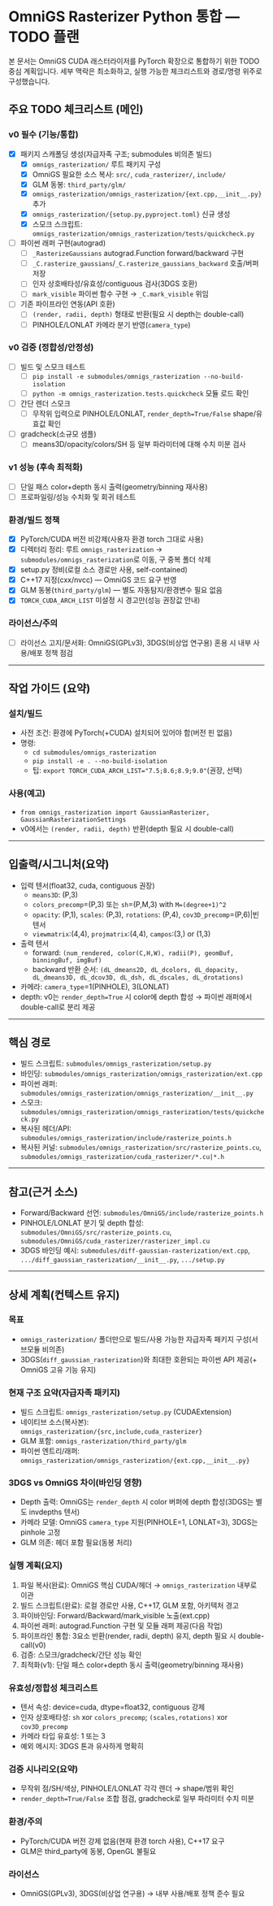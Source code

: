 # OmniGS Rasterizer Python 통합 — TODO 플랜

본 문서는 OmniGS CUDA 래스터라이저를 PyTorch 확장으로 통합하기 위한 TODO 중심 계획입니다. 세부 맥락은 최소화하고, 실행 가능한 체크리스트와 경로/명령 위주로 구성했습니다.

## 주요 TODO 체크리스트 (메인)

### v0 필수 (기능/통합)
- [x] 패키지 스캐폴딩 생성(자급자족 구조; submodules 비의존 빌드)
  - [x] `omnigs_rasterization/` 루트 패키지 구성
  - [x] OmniGS 필요한 소스 복사: `src/`, `cuda_rasterizer/`, `include/`
  - [x] GLM 동봉: `third_party/glm/`
  - [x] `omnigs_rasterization/omnigs_rasterization/{ext.cpp,__init__.py}` 추가
  - [x] `omnigs_rasterization/{setup.py,pyproject.toml}` 신규 생성
  - [x] 스모크 스크립트: `omnigs_rasterization/omnigs_rasterization/tests/quickcheck.py`
- [ ] 파이썬 래퍼 구현(autograd)
  - [ ] `_RasterizeGaussians` autograd.Function forward/backward 구현
  - [ ] `_C.rasterize_gaussians`/`_C.rasterize_gaussians_backward` 호출/버퍼 저장
  - [ ] 인자 상호배타성/유효성/contiguous 검사(3DGS 호환)
  - [ ] `mark_visible` 파이썬 함수 구현 → `_C.mark_visible` 위임
- [ ] 기존 파이프라인 연동(API 호환)
  - [ ] `(render, radii, depth)` 형태로 반환(필요 시 depth는 double-call)
  - [ ] PINHOLE/LONLAT 카메라 분기 반영(`camera_type`)

### v0 검증 (정합성/안정성)
- [ ] 빌드 및 스모크 테스트
  - [ ] `pip install -e submodules/omnigs_rasterization --no-build-isolation`
  - [ ] `python -m omnigs_rasterization.tests.quickcheck` 모듈 로드 확인
- [ ] 간단 렌더 스모크
  - [ ] 무작위 입력으로 PINHOLE/LONLAT, `render_depth=True/False` shape/유효값 확인
- [ ] gradcheck(소규모 샘플)
  - [ ] means3D/opacity/colors/SH 등 일부 파라미터에 대해 수치 미분 검사

### v1 성능 (후속 최적화)
- [ ] 단일 패스 color+depth 동시 출력(geometry/binning 재사용)
- [ ] 프로파일링/성능 수치화 및 회귀 테스트

### 환경/빌드 정책
- [x] PyTorch/CUDA 버전 비강제(사용자 환경 torch 그대로 사용)
- [x] 디렉터리 정리: 루트 `omnigs_rasterization` → `submodules/omnigs_rasterization`로 이동, 구 중복 폴더 삭제
- [x] setup.py 정비(로컬 소스 경로만 사용, self-contained)
- [x] C++17 지정(cxx/nvcc) — OmniGS 코드 요구 반영
- [x] GLM 동봉(`third_party/glm`) — 별도 자동탐지/환경변수 필요 없음
- [x] `TORCH_CUDA_ARCH_LIST` 미설정 시 경고만(성능 권장값 안내)

### 라이선스/주의
- [ ] 라이선스 고지/문서화: OmniGS(GPLv3), 3DGS(비상업 연구용) 혼용 시 내부 사용/배포 정책 점검

---

## 작업 가이드 (요약)

### 설치/빌드
- 사전 조건: 환경에 PyTorch(+CUDA) 설치되어 있어야 함(버전 핀 없음)
- 명령:
  - `cd submodules/omnigs_rasterization`
  - `pip install -e . --no-build-isolation`
  - 팁: `export TORCH_CUDA_ARCH_LIST="7.5;8.6;8.9;9.0"`(권장, 선택)

### 사용(예고)
- `from omnigs_rasterization import GaussianRasterizer, GaussianRasterizationSettings`
- v0에서는 `(render, radii, depth)` 반환(depth 필요 시 double-call)

---

## 입출력/시그니처(요약)

- 입력 텐서(float32, cuda, contiguous 권장)
  - `means3D`: (P,3)
  - `colors_precomp`=(P,3) 또는 `sh`=(P,M,3) with `M=(degree+1)^2`
  - `opacity`: (P,1), `scales`: (P,3), `rotations`: (P,4), `cov3D_precomp`=(P,6)|빈 텐서
  - `viewmatrix`:(4,4), `projmatrix`:(4,4), `campos`:(3,) or (1,3)
- 출력 텐서
  - forward: `(num_rendered, color(C,H,W), radii(P), geomBuf, binningBuf, imgBuf)`
  - backward 반환 순서: `(dL_dmeans2D, dL_dcolors, dL_dopacity, dL_dmeans3D, dL_dcov3D, dL_dsh, dL_dscales, dL_drotations)`
- 카메라: `camera_type`=1(PINHOLE), 3(LONLAT)
- depth: v0는 `render_depth=True` 시 color에 depth 합성 → 파이썬 래퍼에서 double-call로 분리 제공

---

## 핵심 경로
- 빌드 스크립트: `submodules/omnigs_rasterization/setup.py`
- 바인딩: `submodules/omnigs_rasterization/omnigs_rasterization/ext.cpp`
- 파이썬 래퍼: `submodules/omnigs_rasterization/omnigs_rasterization/__init__.py`
- 스모크: `submodules/omnigs_rasterization/omnigs_rasterization/tests/quickcheck.py`
- 복사된 헤더/API: `submodules/omnigs_rasterization/include/rasterize_points.h`
- 복사된 커널: `submodules/omnigs_rasterization/src/rasterize_points.cu`, `submodules/omnigs_rasterization/cuda_rasterizer/*.cu|*.h`

---

## 참고(근거 소스)
- Forward/Backward 선언: `submodules/OmniGS/include/rasterize_points.h`
- PINHOLE/LONLAT 분기 및 depth 합성: `submodules/OmniGS/src/rasterize_points.cu`, `submodules/OmniGS/cuda_rasterizer/rasterizer_impl.cu`
- 3DGS 바인딩 예시: `submodules/diff-gaussian-rasterization/ext.cpp`, `.../diff_gaussian_rasterization/__init__.py`, `.../setup.py`

---

## 상세 계획(컨텍스트 유지)

### 목표
- `omnigs_rasterization/` 폴더만으로 빌드/사용 가능한 자급자족 패키지 구성(서브모듈 비의존)
- 3DGS(`diff_gaussian_rasterization`)와 최대한 호환되는 파이썬 API 제공(+ OmniGS 고유 기능 유지)

### 현재 구조 요약(자급자족 패키지)
- 빌드 스크립트: `omnigs_rasterization/setup.py` (CUDAExtension)
- 네이티브 소스(복사본): `omnigs_rasterization/{src,include,cuda_rasterizer}`
- GLM 포함: `omnigs_rasterization/third_party/glm`
- 파이썬 엔트리/래퍼: `omnigs_rasterization/omnigs_rasterization/{ext.cpp,__init__.py}`

### 3DGS vs OmniGS 차이(바인딩 영향)
- Depth 출력: OmniGS는 `render_depth` 시 color 버퍼에 depth 합성(3DGS는 별도 invdepths 텐서)
- 카메라 모델: OmniGS `camera_type` 지원(PINHOLE=1, LONLAT=3), 3DGS는 pinhole 고정
- GLM 의존: 헤더 포함 필요(동봉 처리)

### 실행 계획(요지)
1) 파일 복사(완료): OmniGS 핵심 CUDA/헤더 → `omnigs_rasterization` 내부로 이관
2) 빌드 스크립트(완료): 로컬 경로만 사용, C++17, GLM 포함, 아키텍처 경고
3) 파이바인딩: Forward/Backward/mark_visible 노출(ext.cpp)
4) 파이썬 래퍼: autograd.Function 구현 및 모듈 래퍼 제공(다음 작업)
5) 파이프라인 통합: 3요소 반환(render, radii, depth) 유지, depth 필요 시 double-call(v0)
6) 검증: 스모크/gradcheck/간단 성능 확인
7) 최적화(v1): 단일 패스 color+depth 동시 출력(geometry/binning 재사용)

### 유효성/정합성 체크리스트
- 텐서 속성: device=cuda, dtype=float32, contiguous 강제
- 인자 상호배타성: `sh` xor `colors_precomp`; `(scales,rotations)` xor `cov3D_precomp`
- 카메라 타입 유효성: 1 또는 3
- 예외 메시지: 3DGS 톤과 유사하게 명확히

### 검증 시나리오(요약)
- 무작위 점/SH/색상, PINHOLE/LONLAT 각각 렌더 → shape/범위 확인
- `render_depth=True/False` 조합 점검, gradcheck로 일부 파라미터 수치 미분

### 환경/주의
- PyTorch/CUDA 버전 강제 없음(현재 환경 torch 사용), C++17 요구
- GLM은 third_party에 동봉, OpenGL 불필요

### 라이선스
- OmniGS(GPLv3), 3DGS(비상업 연구용) → 내부 사용/배포 정책 준수 필요
